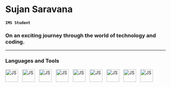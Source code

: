 # Sujan Saravana

**`IMS Student`**

### On an exciting journey through the world of technology and coding.

---

### Languages and Tools

<img align="left" alt="JS" width="40px" style="padding-right:10px" src="https://cdn.jsdelivr.net/gh/devicons/devicon/icons/javascript/javascript-original.svg"/>

<img align="left" alt="JS" width="40px" style="padding-right:10px" src="https://cdn.jsdelivr.net/gh/devicons/devicon/icons/react/react-original.svg"/>

<img align="left" alt="JS" width="40px" style="padding-right:10px" src="https://cdn.jsdelivr.net/gh/devicons/devicon/icons/html5/html5-original.svg"/>

<img align="left" alt="JS" width="40px" style="padding-right:10px" src="https://cdn.jsdelivr.net/gh/devicons/devicon/icons/css3/css3-original.svg"/>

<img align="left" alt="JS" width="40px" style="padding-right:10px" src="https://cdn.jsdelivr.net/gh/devicons/devicon/icons/docker/docker-plain.svg"/>

<img align="left" alt="JS" width="40px" style="padding-right:10px" src="https://cdn.jsdelivr.net/gh/devicons/devicon/icons/java/java-original.svg"/>

<img align="left" alt="JS" width="40px" style="padding-right:10px" src="https://cdn.jsdelivr.net/gh/devicons/devicon/icons/mysql/mysql-original-wordmark.svg"/>

<img align="left" alt="JS" width="40px" style="padding-right:10px" src="https://cdn.jsdelivr.net/gh/devicons/devicon/icons/nodejs/nodejs-original.svg"/>

<img align="left" alt="JS" width="40px" style="padding-right:10px" src="https://cdn.jsdelivr.net/gh/devicons/devicon/icons/amazonwebservices/amazonwebservices-plain-wordmark.svg"/>


<!--
**sujanSaravana/sujanSaravana** is a ✨ _special_ ✨ repository because its `README.md` (this file) appears on your GitHub profile.

Here are some ideas to get you started:

- 🔭 I’m currently working on ...
- 🌱 I’m currently learning ...
- 👯 I’m looking to collaborate on ...
- 🤔 I’m looking for help with ...
- 💬 Ask me about ...
- 📫 How to reach me: ...
- 😄 Pronouns: ...
- ⚡ Fun fact: ...
-->

